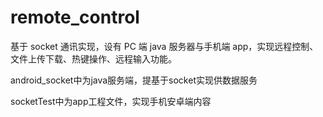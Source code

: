 # remote_control
基于 socket 通讯实现，设有 PC 端 java 服务器与手机端 app，实现远程控制、文件上传下载、热键操作、远程输入功能。





android_socket中为java服务端，提基于socket实现供数据服务

socketTest中为app工程文件，实现手机安卓端内容